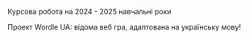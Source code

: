 Курсова робота на 2024 - 2025 навчальні роки

Проект Wordle UA: відома веб гра, адаптована на українську мову!